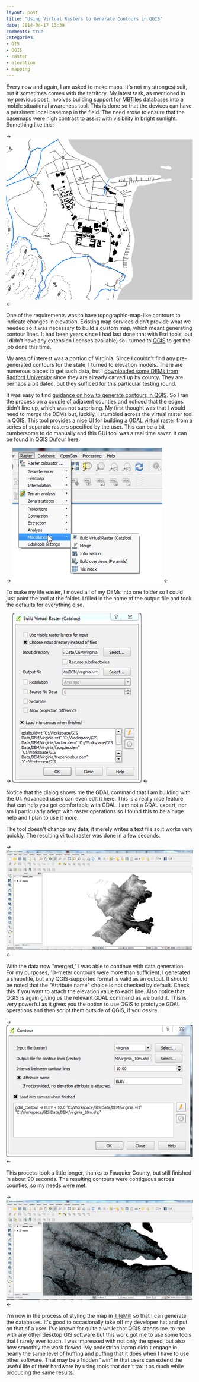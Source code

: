 ```yaml
---
layout: post
title: "Using Virtual Rasters to Generate Contours in QGIS"
date: 2014-04-17 13:39
comments: true
categories: 
- GIS
- QGIS
- raster
- elevation
- mapping
---
```

Every now and again, I am asked to make maps. It's not my strongest suit, but it sometimes comes with the territory. My latest task, as mentioned in my previous post, involves building support for [MBTiles](https://www.mapbox.com/developers/mbtiles/) databases into a mobile situational awareness tool. This is done so that the devices can have a persistent local basemap in the field. The need arose to ensure that the basemaps were high contrast to assist with visibility in bright sunlight. Something like this:

-> <img src="/images/posts/qgis_contour0.png" /> <-

One of the requirements was to have topographic-map-like contours to indicate changes in elevation. Existing map services didn't provide what we needed so it was necessary to build a custom map, which meant generating contour lines. It had been years since I had last done that with Esri tools, but I didn't have any extension licenses available, so I turned to [QGIS](http://www.qgis.org/en/site/) to get the job done this time.

<!--more-->

My area of interest was a portion of Virginia. Since I couldn't find any pre-generated contours for the state, I turned to elevation models. There are numerous places to get such data, but I [downloaded some DEMs from Radford University](http://geoserve.asp.radford.edu/dems/va_dems.htm) since they are already carved up by county. They are perhaps a bit dated, but they sufficed for this particular testing round.

It was easy to find [guidance on how to generate contours in QGIS](http://boringnerdystuff.wordpress.com/2012/07/14/302/). So I ran the process on a couple of adjacent counties and noticed that the edges didn't line up, which was not surprising. My first thought was that I would need to merge the DEMs but, luckily, I stumbled across the virtual raster tool in QGIS. This tool provides a nice UI for building a [GDAL virtual raster](http://www.gdal.org/gdal_vrttut.html) from a series of separate rasters specified by the user. This can be a bit cumbersome to do manually and this GUI tool was a real time saver. It can be found in QGIS Dufour here: 

-> <img src="/images/posts/qgis_contour1.png" /> <-

To make my life easier, I moved all of my DEMs into one folder so I could just point the tool at the folder. I filled in the name of the output file and took the defaults for everything else.

-> <img src="/images/posts/qgis_contour2.png" /> <-

Notice that the dialog shows me the GDAL command that I am building with the UI. Advanced users can even edit it here. This is a really nice feature that can help you get comfortable with GDAL. I am not a GDAL expert, nor am I particularly adept with raster operations so I found this to be a huge help and I plan to use it more.

The tool doesn't change any data; it merely writes a text file so it works very quickly. The resulting virtual raster was done in a few seconds.

-> <img src="/images/posts/qgis_contour3.png" /> <-

With the data now "merged," I was able to continue with data generation. For my purposes, 10-meter contours were more than sufficient. I generated a shapefile, but any QGIS-supported format is valid as an output. It should be noted that the "Attribute name" choice is not checked by default. Check this if you want to attach the elevation value to each line. Also notice that QGIS is again giving us the relevant GDAL command as we build it. This is very powerful as it gives you the option to use QGIS to prototype GDAL operations and then script them outside of QGIS, if you desire.

-> <img src="/images/posts/qgis_contour6.png" /> <-

This process took a little longer, thanks to Fauquier County, but still finished in about 90 seconds. The resulting contours were contiguous across counties, so my needs were met.

-> <img src="/images/posts/qgis_contour8.png" /> <-

I'm now in the process of styling the map in [TileMill](https://www.mapbox.com/tilemill/) so that I can generate the databases. It's good to occasionally take off my developer hat and put on that of a user. I've known for quite a while that QGIS stands toe-to-toe with any other desktop GIS software but this work got me to use some tools that I rarely ever touch. I was impressed with not only the speed, but also how smoothly the work flowed. My pedestrian laptop didn't engage in nearly the same level of huffing and puffing that it does when I have to use other software. That may be a hidden "win" in that users can extend the useful life of their hardware by using tools that don't tax it as much while producing the same results.